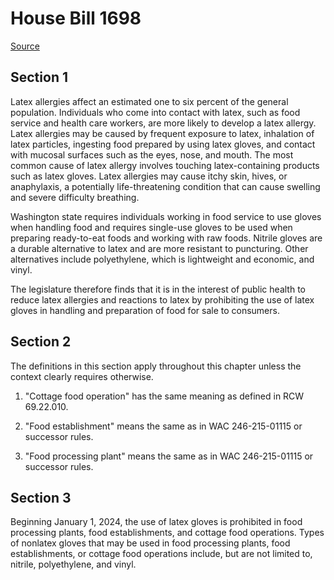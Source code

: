 # House Bill 1698

[Source](http://lawfilesext.leg.wa.gov/biennium/2021-22/Pdf/Bills/House%20Bills/1698.pdf)
## Section 1
Latex allergies affect an estimated one to six percent of the general population. Individuals who come into contact with latex, such as food service and health care workers, are more likely to develop a latex allergy. Latex allergies may be caused by frequent exposure to latex, inhalation of latex particles, ingesting food prepared by using latex gloves, and contact with mucosal surfaces such as the eyes, nose, and mouth. The most common cause of latex allergy involves touching latex-containing products such as latex gloves. Latex allergies may cause itchy skin, hives, or anaphylaxis, a potentially life-threatening condition that can cause swelling and severe difficulty breathing.

Washington state requires individuals working in food service to use gloves when handling food and requires single-use gloves to be used when preparing ready-to-eat foods and working with raw foods. Nitrile gloves are a durable alternative to latex and are more resistant to puncturing. Other alternatives include polyethylene, which is lightweight and economic, and vinyl.

The legislature therefore finds that it is in the interest of public health to reduce latex allergies and reactions to latex by prohibiting the use of latex gloves in handling and preparation of food for sale to consumers.


## Section 2
The definitions in this section apply throughout this chapter unless the context clearly requires otherwise.

1. "Cottage food operation" has the same meaning as defined in RCW 69.22.010.

2. "Food establishment" means the same as in WAC 246-215-01115 or successor rules.

3. "Food processing plant" means the same as in WAC 246-215-01115 or successor rules.


## Section 3
Beginning January 1, 2024, the use of latex gloves is prohibited in food processing plants, food establishments, and cottage food operations. Types of nonlatex gloves that may be used in food processing plants, food establishments, or cottage food operations include, but are not limited to, nitrile, polyethylene, and vinyl.

